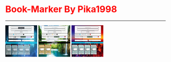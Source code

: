 <h1 style="color:red"> Book-Marker By Pika1998 </h1>
<hr/>
 <img src="theme1.png" id="themes" height="100px" width="100px">
 <img src="theme2.png" id="themes" height="100px" width="100px">
<img src="theme3.png" id="themes" height="100px" width="100px">
